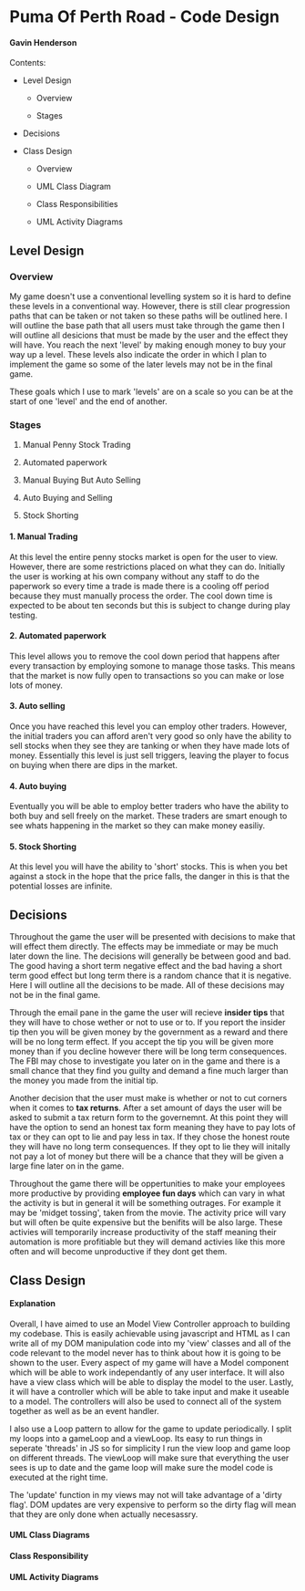 # Puma Of Perth Road - Code Design

#### Gavin Henderson

Contents:

- Level Design

  - Overview

  - Stages

- Decisions

- Class Design

  - Overview

  - UML Class Diagram

  - Class Responsibilities

  - UML Activity Diagrams

## Level Design

### Overview

My game doesn't use a conventional levelling system so it is hard to define these levels in a conventional way. However, there is still clear progression paths that can be taken or not taken so these paths will be outlined here. I will outline the base path that all users must take through the game then I will outline all desicions that must be made by the user and the effect they will have. You reach the next 'level' by making enough money to buy your way up a level. These levels also indicate the order in which I plan to implement the game so some of the later levels may not be in the final game.

These goals which I use to mark 'levels' are on a scale so you can be at the start of one 'level' and the end of another.

### Stages

1. Manual Penny Stock Trading

2. Automated paperwork

3. Manual Buying But Auto Selling

4. Auto Buying and Selling

5. Stock Shorting

#### 1. Manual Trading

At this level the entire penny stocks market is open for the user to view. However, there are some restrictions placed on what they can do. Initially the user is working at his own company without any staff to do the paperwork so every time a trade is made there is a cooling off period because they must manually process the order. The cool down time is expected to be about ten seconds but this is subject to change during play testing.

#### 2. Automated paperwork

This level allows you to remove the cool down period that happens after every transaction by employing somone to manage those tasks. This means that the market is now fully open to transactions so you can make or lose lots of money.

#### 3. Auto selling

Once you have reached this level you can employ other traders. However, the initial traders you can afford aren't very good so only have the ability to sell stocks when they see they are tanking or when they have made lots of money. Essentially this level is just sell triggers, leaving the player to focus on buying when there are dips in the market.

#### 4. Auto buying

Eventually you will be able to employ better traders who have the ability to both buy and sell freely on the market. These traders are smart enough to see whats happening in the market so they can make money easiliy. 

#### 5. Stock Shorting

At this level you will have the ability to 'short' stocks. This is when you bet against a stock in the hope that the price falls, the danger in this is that the potential losses are infinite.

## Decisions

Throughout the game the user will be presented with decisions to make that will effect them directly. The effects may be immediate or may be much later down the line. The decisions will generally be between good and bad. The good having a short term negative effect and the bad having a short term good effect but long term there is a random chance that it is negative. Here I will outline all the decisions to be made. All of these decisions may not be in the final game.

Through the email pane in the game the user will recieve **insider tips** that they will have to chose wether or not to use or to. If you report the insider tip then you will be given money by the government as a reward and there will be no long term effect. If you accept the tip you will be given more money than if you decline however there will be long term consequences. The FBI may chose to investigate you later on in the game and there is a small chance that they find you guilty and demand a fine much larger than the money you made from the initial tip.

Another decision that the user must make is whether or not to cut corners when it comes to **tax returns**. After a set amount of days the user will be asked to submit a tax return form to the governemnt. At this point they will have the option to send an honest tax form meaning they have to pay lots of tax or they can opt to lie and pay less in tax. If they chose the honest route they will have no long term consequences. If they opt to lie they will initally not pay a lot of money but there will be a chance that they will be given a large fine later on in the game. 

Throughout the game there will be oppertunities to make your employees more productive by providing **employee fun days** which can vary in what the activity is but in general it will be something outrages. For example it may be 'midget tossing', taken from the movie. The activity price will vary but will often be quite expensive but the benifits will be also large. These activies will temporarily increase productivity of the staff meaning their automation is more profitiable but they will demand activies like this more often and will become unproductive if they dont get them.

## Class Design

#### Explanation

Overall, I have aimed to use an Model View Controller approach to building my codebase. This is easily achievable using javascript and HTML as I can write all of my DOM manipulation code into my 'view' classes and all of the code relevant to the model never has to think about how it is going to be shown to the user. Every aspect of my game will have a Model component which will be able to work independantly of any user interface. It will also have a view class which will be able to display the model to the user. Lastly, it will have a controller which will be able to take input and make it useable to a model. The controllers will also be used to connect all of the system together as well as be an event handler.

I also use a Loop pattern to allow for the game to update periodically. I split my loops into a gameLoop and a viewLoop. Its easy to run things in seperate 'threads' in JS so for simplicity I run the view loop and game loop on different threads. The viewLoop will make sure that everything the user sees is up to date and the game loop will make sure the model code is executed at the right time.

The 'update' function in my views may not will take advantage of a 'dirty flag'. DOM updates are very expensive to perform so the dirty flag will mean that they are only done when actually necesassry.

#### UML Class Diagrams

#### Class Responsibility

#### UML Activity Diagrams
